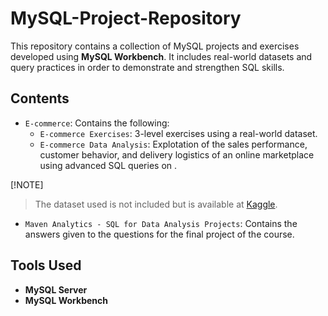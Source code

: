 # MySQL-Project-Repository

This repository contains a collection of MySQL projects and exercises developed using **MySQL Workbench**.
It includes real-world datasets and query practices in order to demonstrate and strengthen SQL skills.

## Contents

* `E-commerce`: Contains the following:
  - `E-commerce Exercises`: 3-level exercises using a real-world dataset. 
  - `E-commerce Data Analysis`: Explotation of the sales performance, customer behavior, and delivery logistics of an online marketplace using advanced SQL queries on .

[!NOTE]
> The dataset used is not included but is available at [Kaggle](https://www.kaggle.com/datasets/terencicp/e-commerce-dataset-by-olist-as-an-sqlite-database).


* `Maven Analytics - SQL for Data Analysis Projects`: Contains the answers given to the questions for the final project of the course.

## Tools Used

* **MySQL Server**
* **MySQL Workbench**
